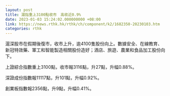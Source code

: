 ```yaml
---
layout: post
title: 滬指重上3100點收市　高收近0.9%
date: 2023-01-03 15:24:02.000000000 +08:00
link: https://news.rthk.hk/rthk/ch/component/k2/1682350-20230103.htm
categories: rthk
---
```


滬深股市在假期後復市，收市上升，逾4100隻股份向上。數據安全、在線教育、新冠特效藥、軍工和智能製造相關股份造好；酒店、旅遊、農業和食品加工股份向下。

上證綜合指數重上3100點，收市報3116點，升27點，升幅0.88%。

深證成份指數報11117點，升101點，升幅0.92%。

創業板指數報2356點，升9點，升幅0.41%。
